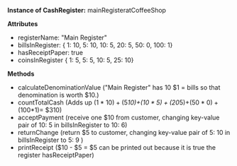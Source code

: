 **Instance of CashRegister:**
mainRegisteratCoffeeShop

**Attributes**
* registerName: "Main Register"
* billsInRegister: { 1: 10, 5: 10, 10: 5, 20: 5, 50: 0, 100: 1}
* hasReceiptPaper: true
* coinsInRegister { 1: 5, 5: 5, 10: 5, 25: 10}

**Methods**
* calculateDenominationValue ("Main Register" has 10 $1 = bills so that denomination is worth $10.)
* countTotalCash (Adds up ($1*10)+($5*10)+($10*5)+($20*5)+($50*0)+($100*1)= $310)
* acceptPayment (receive one $10 from customer, changing key-value pair of 10: 5 in billsInRegister to 10: 6)
* returnChange (return $5 to customer, changing key-value pair of 5: 10 in billsInRegister to 5: 9 )
* printReceipt ($10 - $5 = $5 can be printed out because it is true the register hasReceiptPaper)
